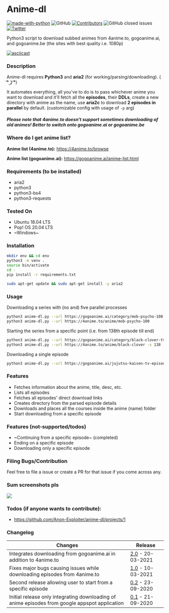 # Anime-dl

[![made-with-python](https://img.shields.io/badge/Made%20with-Python-1f425f.svg)](https://www.python.org/)
![GitHub](https://img.shields.io/github/license/Anon-Exploiter/anime-dl)
[![Contributors][contributors-shield]][contributors-url]
![GitHub closed issues](https://img.shields.io/github/issues-closed/Anon-Exploiter/anime-dl)
[![Twitter](https://img.shields.io/twitter/url/https/twitter.com/cloudposse.svg?style=social&label=%40syed_umar)](https://twitter.com/syed__umar)

[contributors-shield]: https://img.shields.io/github/contributors/Anon-Exploiter/anime-dl.svg?style=flat-square
[contributors-url]: https://github.com/Anon-Exploiter/anime-dl/graphs/contributors
[issues-shield]: https://img.shields.io/github/issues/Anon-Exploiter/anime-dl.svg?style=flat-square
[issues-url]: https://github.com/Anon-Exploiter/anime-dl/issues

Python3 script to download subbed animes from 4anime.to, gogoanime.ai, and gogoanime.be (the sites with best quality i.e. 1080p)

[![asciicast](https://asciinema.org/a/400635.svg)](https://asciinema.org/a/400635)

### Description

Anime-dl requires **Python3** and **aria2** (for working/parsing/downloading). ( ͡° ͜ʖ ͡°)

It automates everything, all you've to do is to pass whichever anime you want to download and it'll fetch all the **episodes**, their **DDLs**, create a new directory with anime as the name, use **aria2c** to download **2 episodes in parallel** by default. (customizable config with usage of `-p` arg) 

##### Please note that 4anime.to doesn't support sometimes downloading of old animes! Better to switch onto gogoanime.ai or gogoanime.be

### Where do I get anime list?

**Anime list (4anime.to):** https://4anime.to/browse

**Anime list (gogoanime.ai):** https://gogoanime.ai/anime-list.html

### Requirements (to be installed)
- aria2
- python3
- python3-bs4
- python3-requests

### Tested On
- Ubuntu 18.04 LTS
- Pop! OS 20.04 LTS
- ~Windows~

### Installation
```bash
mkdir env && cd env
python3 -m venv . 
source bin/activate 
cd -
pip install -r requirements.txt

sudo apt-get update && sudo apt-get install -y aria2
```

### Usage

Downloading a series with (no and) five parallel processes
```bash
python3 anime-dl.py --url https://gogoanime.ai/category/mob-psycho-100 -p 5
python3 anime-dl.py --url https://4anime.to/anime/mob-psycho-100
```

Starting the series from a specific point (i.e. from 138th episode till end)
```bash
python3 anime-dl.py --url https://gogoanime.ai/category/black-clover-tv -p 5 -s 140
python3 anime-dl.py --url https://4anime.to/anime/black-clover -s 138
```

Downloading a single episode
```bash
python3 anime-dl.py --url https://gogoanime.ai/jujutsu-kaisen-tv-episode-23
```

### Features
- Fetches information about the anime, title, desc, etc.
- Lists all episodes
- Fetches all episodes' direct download links
- Creates directory from the parsed episode details
- Downloads and places all the courses inside the anime (name) folder
- Start downloading from a specific episode

### Features (not-supported/todos)
- ~Continuing from a specific episode~ (completed)
- Ending on a specific episode
- Downloading only a specific episode

### Filing Bugs/Contribution
Feel free to file a issue or create a PR for that issue if you come across any.

### Sum screenshots pls
<img src="https://i.imgur.com/JqOyw9t.png" />

### Todos (if anyone wants to contribute):
- https://github.com/Anon-Exploiter/anime-dl/projects/1

### Changelog
| Changes                                                                                                                                   | Release                                             |
| ----------------------------------------------------------------------------------------------------------------------------------------- | --------------------------------------------------- |
| Integrates downloading from gogoanime.ai in addition to 4anime.to                                                                         | [2.0](https://github.com/Anon-Exploiter/anime-dl/releases/tag/v2.0) - 20-03-2021                                    |
| Fixes major bugs causing issues while downloading episodes from 4anime.to                                                                 | [1.0](https://github.com/Anon-Exploiter/anime-dl/releases/tag/v1.0) - 10-03-2021                                    |
| Second release allowing user to start from a specific episode                                                                             | [0.2](https://github.com/Anon-Exploiter/anime-dl/releases/tag/v0.2) - 23-09-2020                                    |
| Initial release only integrating downloading of anime episodes from google appspot application                       | [0.1](https://github.com/Anon-Exploiter/anime-dl/releases/tag/v0.1) - 21-09-2020                                    |
